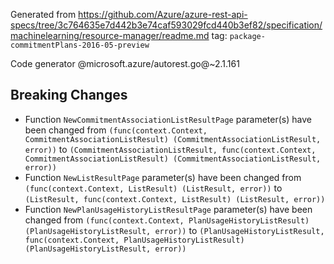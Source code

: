 Generated from https://github.com/Azure/azure-rest-api-specs/tree/3c764635e7d442b3e74caf593029fcd440b3ef82/specification/machinelearning/resource-manager/readme.md tag: `package-commitmentPlans-2016-05-preview`

Code generator @microsoft.azure/autorest.go@~2.1.161

## Breaking Changes

- Function `NewCommitmentAssociationListResultPage` parameter(s) have been changed from `(func(context.Context, CommitmentAssociationListResult) (CommitmentAssociationListResult, error))` to `(CommitmentAssociationListResult, func(context.Context, CommitmentAssociationListResult) (CommitmentAssociationListResult, error))`
- Function `NewListResultPage` parameter(s) have been changed from `(func(context.Context, ListResult) (ListResult, error))` to `(ListResult, func(context.Context, ListResult) (ListResult, error))`
- Function `NewPlanUsageHistoryListResultPage` parameter(s) have been changed from `(func(context.Context, PlanUsageHistoryListResult) (PlanUsageHistoryListResult, error))` to `(PlanUsageHistoryListResult, func(context.Context, PlanUsageHistoryListResult) (PlanUsageHistoryListResult, error))`
